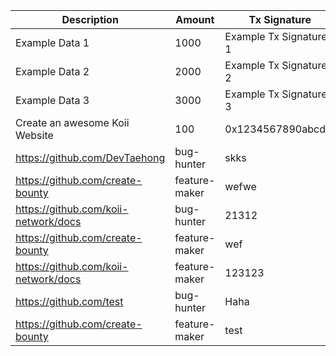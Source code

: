 | Description | Amount | Tx Signature | GitHub URL |
|-------------|--------|--------------|------------|
| Example Data 1       | 1000  | Example Tx Signature 1        | Example GitHub URL 1    |
| Example Data 2       | 2000  | Example Tx Signature 2        | Example GitHub URL 2    |
| Example Data 3       | 3000  | Example Tx Signature 3        | Example GitHub URL 3    |
| Create an awesome Koii Website | 100 | 0x1234567890abcdef | https://github.com/user/repo |
| https://github.com/DevTaehong | bug-hunter | skks | sjjsjns | 0.00001 | usdc | 0x50df78aa77064ba4ad8af32a6ba087b998291bb6a8b927c70fd49e5bad4ad72c |
| https://github.com/create-bounty | feature-maker | wefwe | wefw | 0.0001 | usdc | 0x9f63de96a21f89737c445c6af9bc7cf9090698e25018175b15a6763162595b9e |
| https://github.com/koii-network/docs | bug-hunter | 21312 | 3123123 | 0.0005 | usdc | 0x4f25c3086193457b03572ce81d4b564a6a3f5137f1b028af7c640d884fb5dd47 |
| https://github.com/create-bounty | feature-maker | wef | gyg | 0.001 | usdc | 0x1ce2ef2be8685a1767d97890cb2a49a1bda9714341ddc47826faf919e47fb3ce |
| https://github.com/koii-network/docs | feature-maker | 123123 | 123123 | 0.055 | usdc | 0xbddf4b625f56683f5cd38119218fa2dcef9d5be5a2d40e55ebcf1052034abb55 |
| https://github.com/test | bug-hunter | Haha | Hahah please | 0.0001 | usdc | 0x67c979ee6f104eb0c7305ef2aa9014b09d8b4775242c19f2716f4299d154f7ac |
| https://github.com/create-bounty | feature-maker | test | test | 0.00001 | usdc | 0x0114ff225517a3700d8afeb66ab618e374d1a23540f9fceccf0874f102e997d1 |